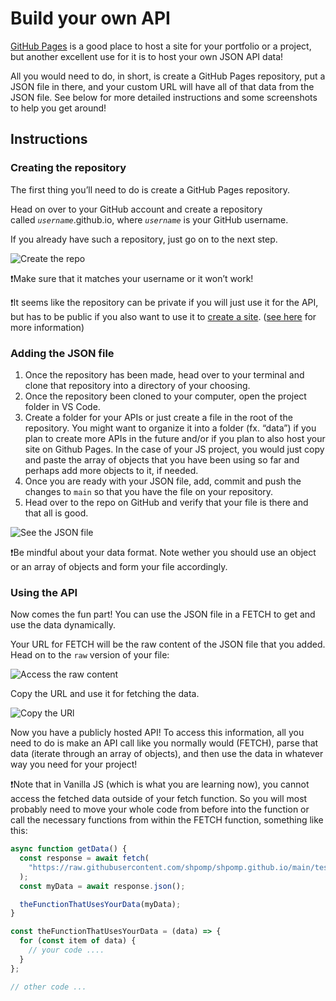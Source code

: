 # Build your own API

[GitHub Pages](https://pages.github.com/) is a good place to host a site for your portfolio or a project, but another excellent use for it is to host your own JSON API data!

All you would need to do, in short, is create a GitHub Pages repository, put a JSON file in there, and your custom URL will have all of that data from the JSON file. See below for more detailed instructions and some screenshots to help you get around!

## Instructions

### Creating the repository

The first thing you’ll need to do is create a GitHub Pages repository.

Head on over to your GitHub account and create a repository called *`username`*.github.io, where *`username`* is your GitHub username.

If you already have such a repository, just go on to the next step.

![Create the repo](/homework-projects/assets/API-guide-1.png)

❗Make sure that it matches your username or it won’t work!

❗It seems like the repository can be private if you will just use it for the API, but has to be public if you also want to use it to [create a site](https://pages.github.com/). ([see here](https://docs.github.com/en/pages/getting-started-with-github-pages/creating-a-github-pages-site#:~:text=GitHub%20Pages%20is%20available%20in%20public%20repositories%20with%20GitHub%20Free%20and%20GitHub%20Free%20for%20organizations%2C%20and%20in%20public%20and%20private%20repositories%20with%20GitHub%20Pro%2C%20GitHub%20Team%2C%20GitHub%20Enterprise%20Cloud%2C%20and%20GitHub%20Enterprise%20Server.%20For%20more%20information%2C%20see%20%22GitHub%E2%80%99s%20plans.%22) for more information)

### Adding the JSON file

1. Once the repository has been made, head over to your terminal and clone that repository into a directory of your choosing.
2. Once the repository been cloned to your computer, open the project folder in VS Code.
3. Create a folder for your APIs or just create a file in the root of the repository. You might want to organize it into a folder (fx. “data”) if you plan to create more APIs in the future and/or if you plan to also host your site on Github Pages. In the case of your JS project, you would just copy and paste the array of objects that you have been using so far and perhaps add more objects to it, if needed.
4. Once you are ready with your JSON file, add, commit and push the changes to `main` so that you have the file on your repository.
5. Head over to the repo on GitHub and verify that your file is there and that all is good.

![See the JSON file](/homework-projects/assets/API-guide-2.png)

❗Be mindful about your data format. Note wether you should use an object or an array of objects and form your file accordingly.

### Using the API

Now comes the fun part! You can use the JSON file in a FETCH to get and use the data dynamically.

Your URL for FETCH will be the raw content of the JSON file that you added. Head on to the `raw` version of your file:

![Access the raw content](/homework-projects/assets/API-guide-3.png)

Copy the URL and use it for fetching the data.

![Copy the URl](/homework-projects/assets/API-guide-4.png)

Now you have a publicly hosted API! To access this information, all you need to do is make an API call like you normally would (FETCH), parse that data (iterate through an array of objects), and then use the data in whatever way you need for your project!

❗Note that in Vanilla JS (which is what you are learning now), you cannot access the fetched data outside of your fetch function. So you will most probably need to move your whole code from before into the function or call the necessary functions from within the FETCH function, something like this:

```jsx
async function getData() {
  const response = await fetch(
    "https://raw.githubusercontent.com/shpomp/shpomp.github.io/main/test.json?token=<>",
  );
  const myData = await response.json();

  theFunctionThatUsesYourData(myData);
}

const theFunctionThatUsesYourData = (data) => {
  for (const item of data) {
    // your code ....
  }
};

// other code ...
```
